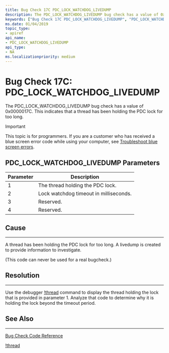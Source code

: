 ```yaml
---
title: Bug Check 17C PDC_LOCK_WATCHDOG_LIVEDUMP
description: The PDC_LOCK_WATCHDOG_LIVEDUMP bug check has a value of 0x0000017C. This indicates that a thread has been holding the PDC lock for too long.
keywords: ["Bug Check 17C PDC_LOCK_WATCHDOG_LIVEDUMP", "PDC_LOCK_WATCHDOG_LIVEDUMP"]
ms.date: 01/04/2019
topic_type:
- apiref
api_name:
- PDC_LOCK_WATCHDOG_LIVEDUMP
api_type:
- NA
ms.localizationpriority: medium
---
```


# Bug Check 17C: PDC\_LOCK\_WATCHDOG\_LIVEDUMP

The PDC\_LOCK\_WATCHDOG\_LIVEDUMP bug check has a value of 0x0000017C. This indicates that a thread has been holding the PDC lock for too long.

> [!IMPORTANT]
> This topic is for programmers. If you are a customer who has received a blue screen error code while using your computer, see [Troubleshoot blue screen errors](https://support.microsoft.com/help/14238/windows-10-troubleshoot-blue-screen-errors).


 ## PDC\_LOCK\_WATCHDOG\_LIVEDUMP Parameters

|Parameter|Description|
|--- |--- |
|1| The thread holding the PDC lock.|
|2| Lock watchdog timeout in milliseconds. |
|3| Reserved. |
|4| Reserved. |


## Cause
-----
A thread has been holding the PDC lock for too long. A livedump is created to provide information to investigate. 

(This code can never be used for a real bugcheck.)

## Resolution
-----

Use the debugger [!thread](-thread.md) command to display the thread holding the lock that is provided in parameter 1.  Analyze that code to determine why it is holding the lock beyond the timeout period.


## See Also
----------

[Bug Check Code Reference](bug-check-code-reference2.md)

[\!thread](-thread.md)


 




